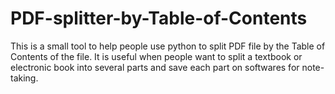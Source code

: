 # PDF-splitter-by-Table-of-Contents
This is a small tool to help people use python to split PDF file by the Table of Contents of the file. It is useful when people want to split a textbook or electronic book into several parts and save each part on softwares for note-taking.
